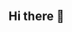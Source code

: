 ## Hi there 👋

<!--
**Global-Japan-Lab-at-USP/Global-Japan-Lab-at-USP** is a static prototype of the website for the Global Japanese Studies application to the Fapesp InTheGra grant with Seth Jacobowitz as Principal Investigator. The website is of his design and hosted on his personal tachiai.ai domain. 
